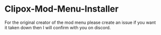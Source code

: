 # Clipox-Mod-Menu-Installer

For the original creator of the mod menu please create an issue if you want it taken down then I will confirm with you on discord.
